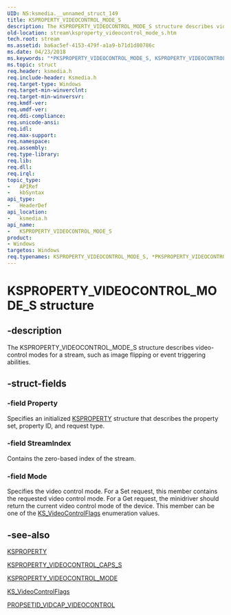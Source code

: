 ```yaml
---
UID: NS:ksmedia.__unnamed_struct_149
title: KSPROPERTY_VIDEOCONTROL_MODE_S
description: The KSPROPERTY_VIDEOCONTROL_MODE_S structure describes video-control modes for a stream, such as image flipping or event triggering abilities.
old-location: stream\ksproperty_videocontrol_mode_s.htm
tech.root: stream
ms.assetid: ba6ac5ef-4153-479f-a1a9-b71d1d80786c
ms.date: 04/23/2018
ms.keywords: "*PKSPROPERTY_VIDEOCONTROL_MODE_S, KSPROPERTY_VIDEOCONTROL_MODE_S, KSPROPERTY_VIDEOCONTROL_MODE_S structure [Streaming Media Devices], PKSPROPERTY_VIDEOCONTROL_MODE_S, PKSPROPERTY_VIDEOCONTROL_MODE_S structure pointer [Streaming Media Devices], ksmedia/KSPROPERTY_VIDEOCONTROL_MODE_S, ksmedia/PKSPROPERTY_VIDEOCONTROL_MODE_S, stream.ksproperty_videocontrol_mode_s, vidcapstruct_35950052-3872-4155-842f-b8615aa68234.xml"
ms.topic: struct
req.header: ksmedia.h
req.include-header: Ksmedia.h
req.target-type: Windows
req.target-min-winverclnt: 
req.target-min-winversvr: 
req.kmdf-ver: 
req.umdf-ver: 
req.ddi-compliance: 
req.unicode-ansi: 
req.idl: 
req.max-support: 
req.namespace: 
req.assembly: 
req.type-library: 
req.lib: 
req.dll: 
req.irql: 
topic_type:
-	APIRef
-	kbSyntax
api_type:
-	HeaderDef
api_location:
-	ksmedia.h
api_name:
-	KSPROPERTY_VIDEOCONTROL_MODE_S
product:
- Windows
targetos: Windows
req.typenames: KSPROPERTY_VIDEOCONTROL_MODE_S, *PKSPROPERTY_VIDEOCONTROL_MODE_S
---
```


# KSPROPERTY_VIDEOCONTROL_MODE_S structure


## -description


The KSPROPERTY_VIDEOCONTROL_MODE_S structure describes video-control modes for a stream, such as image flipping or event triggering abilities.


## -struct-fields




### -field Property

Specifies an initialized <a href="https://msdn.microsoft.com/library/windows/hardware/ff564262">KSPROPERTY</a> structure that describes the property set, property ID, and request type. 


### -field StreamIndex

Contains the zero-based index of the stream.


### -field Mode

Specifies the video control mode. For a Set request, this member contains the requested video control mode. For a Get request, the minidriver should return the current video control mode of the device. This member can be one of the <a href="https://msdn.microsoft.com/library/windows/hardware/ff567696">KS_VideoControlFlags</a> enumeration values.


## -see-also




<a href="https://msdn.microsoft.com/library/windows/hardware/ff564262">KSPROPERTY</a>



<a href="https://msdn.microsoft.com/library/windows/hardware/ff566036">KSPROPERTY_VIDEOCONTROL_CAPS_S</a>



<a href="https://msdn.microsoft.com/library/windows/hardware/ff566042">KSPROPERTY_VIDEOCONTROL_MODE</a>



<a href="https://msdn.microsoft.com/library/windows/hardware/ff567696">KS_VideoControlFlags</a>



<a href="https://msdn.microsoft.com/library/windows/hardware/ff568120">PROPSETID_VIDCAP_VIDEOCONTROL</a>
 

 

